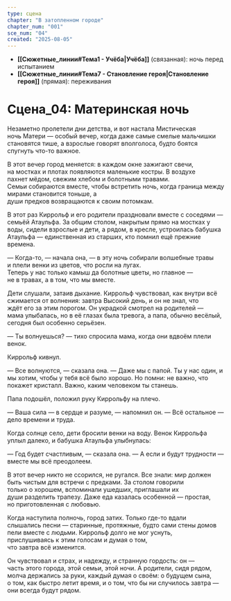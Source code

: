 ```yaml
---
type: сцена
chapter: "В затопленном городе"
chapter_num: "001"
sce_num: "04"
created: "2025-08-05"
---
```

- **[[Сюжетные_линии#Тема1 - Учёба|Учёба]]** (связанная): ночь перед испытанием 
- **[[Сюжетные_линии#Тема7 - Становление героя|Становление героя]]** (прямая): переживания
 
 
# Сцена_04: Материнская ночь

Незаметно пролетели дни детства, и вот настала Мистическая ночь Матери — особый вечер, когда даже самые смелые мальчишки становятся тише, а взрослые говорят вполголоса, будто боятся спугнуть что-то важное.

В этот вечер город меняется: в каждом окне зажигают свечи, на мостках и плотах появляются маленькие костры. В воздухе пахнет мёдом, свежим хлебом и болотными травами. Семьи собираются вместе, чтобы встретить ночь, когда граница между мирами становится тоньше, а души предков возвращаются к своим потомкам.

В этот раз Киррольф и его родители праздновали вместе с соседями — семьёй Атаульфа. За общим столом, накрытым прямо на мостках у воды, сидели взрослые и дети, а рядом, в кресле, устроилась бабушка Атаульфа — единственная из старших, кто помнил ещё прежние времена.

— Когда-то, — начала она, — в эту ночь собирали волшебные травы и плели венки из цветов, что росли на лугах. Теперь у нас только камыш да болотные цветы, но главное — не в травах, а в том, что мы вместе.

Дети слушали, затаив дыхание. Киррольф чувствовал, как внутри всё сжимается от волнения: завтра Высокий день, и он не знал, что ждёт его за этим порогом. Он украдкой смотрел на родителей — мама улыбалась, но в её глазах была тревога, а папа, обычно весёлый, сегодня был особенно серьёзен.

— Ты волнуешься? — тихо спросила мама, когда они вдвоём плели венок.

Киррольф кивнул.

— Все волнуются, — сказала она. — Даже мы с папой. Ты у нас один, и мы хотим, чтобы у тебя всё было хорошо. Но помни: не важно, что покажет кристалл. Важно, каким человеком ты станешь.

Папа подошёл, положил руку Киррольфу на плечо.

— Ваша сила — в сердце и разуме, — напомнил он. — Всё остальное — дело времени и труда.

Когда солнце село, дети бросили венки на воду. Венок Киррольфа уплыл далеко, и бабушка Атаульфа улыбнулась:

— Год будет счастливым, — сказала она. — А если и будут трудности — вместе мы всё преодолеем.

В этот вечер никто не ссорился, не ругался. Все знали: мир должен быть чистым для встречи с предками. За столом говорили только о хорошем, вспоминали ушедших, приглашали их души разделить трапезу. Даже еда казалась особенной — простая, но приготовленная с любовью.

Когда наступила полночь, город затих. Только где-то вдали слышались песни — старинные, протяжные, будто сами стены домов пели вместе с людьми. Киррольф долго не мог уснуть, прислушиваясь к этим голосам и думая о том, что завтра всё изменится.

Он чувствовал и страх, и надежду, и странную гордость: он — часть этого города, этой семьи, этой ночи. А родители, сидя рядом, молча держались за руки, каждый думая о своём: о будущем сына, о том, как быстро летит время, и о том, что бы ни случилось завтра — они всегда будут рядом.


